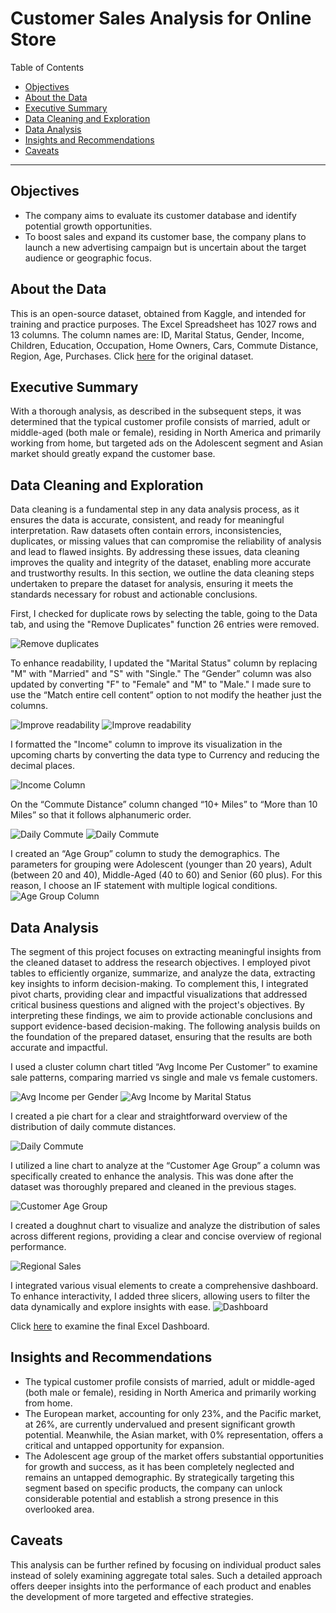 # Customer Sales Analysis for Online Store

Table of Contents
- [Objectives](#objectives)
- [About the Data](#about-the-data)
- [Executive Summary](#executive-summary)
- [Data Cleaning and Exploration](#data-cleaning-and-exploration)
- [Data Analysis](#data-analysis)
- [Insights and Recommendations](#insights-and-recommendations)
- [Caveats](#caveats)

***

## Objectives
 - The company aims to evaluate its customer database and identify potential growth opportunities.
 - To boost sales and expand its customer base, the company plans to launch a new advertising campaign but is uncertain about the target audience or geographic focus.
  
## About the Data
This is an open-source dataset, obtained from Kaggle, and intended for training and practice purposes. The Excel Spreadsheet has 1027 rows and 13 columns. The column names are:  ID, Marital Status, Gender, Income, Children, Education, Occupation, Home Owners, Cars, Commute Distance, Region, Age, Purchases.
Click [here](https://github.com/aKotiAnalyst/Excel---Project/blob/main/Online%20Shop%20-%20Customers%20Dataset%20-%20Original.xlsx) for the original dataset.

## Executive Summary
With a thorough analysis, as described in the subsequent steps, it was determined that the typical customer profile consists of married, adult or middle-aged (both male or female), residing in North America and primarily working from home, but targeted ads on the Adolescent segment and Asian market should greatly expand the customer base.

## Data Cleaning and Exploration
Data cleaning is a fundamental step in any data analysis process, as it ensures the data is accurate, consistent, and ready for meaningful interpretation. Raw datasets often contain errors, inconsistencies, duplicates, or missing values that can compromise the reliability of analysis and lead to flawed insights. By addressing these issues, data cleaning improves the quality and integrity of the dataset, enabling more accurate and trustworthy results. In this section, we outline the data cleaning steps undertaken to prepare the dataset for analysis, ensuring it meets the standards necessary for robust and actionable conclusions.

First, I checked for duplicate rows by selecting the table, going to the Data tab, and using the "Remove Duplicates" function 26 entries were removed.

![Remove duplicates](https://github.com/aKotiAnalyst/Excel---Project/blob/main/Images/Remove%20duplicates.JPG)

To enhance readability, I updated the "Marital Status" column by replacing "M" with "Married" and "S" with "Single." The “Gender” column was also updated by converting "F" to "Female" and "M" to "Male." I made sure to use the “Match entire cell content” option to not modify the heather just the columns.

![Improve readability](https://github.com/aKotiAnalyst/Excel---Project/blob/main/Images/Improve%20readability.JPG)
![Improve readability](https://github.com/aKotiAnalyst/Excel---Project/blob/main/Images/Improve%20readability%202.JPG)

I formatted the "Income" column to improve its visualization in the upcoming charts by converting the data type to Currency and reducing the decimal places.

![Income Column](https://github.com/aKotiAnalyst/Excel---Project/blob/main/Images/Income%20table.JPG)

On the “Commute Distance” column changed “10+ Miles” to “More than 10 Miles” so that it follows alphanumeric order.

![Daily Commute](https://github.com/aKotiAnalyst/Excel---Project/blob/main/Images/Daily%20Commute1.jpg) ![Daily Commute](https://github.com/aKotiAnalyst/Excel---Project/blob/main/Images/Daily%20Commute2.jpg)

I created an “Age Group” column to study the demographics. The parameters for grouping were Adolescent (younger than 20 years), Adult (between 20 and 40), Middle-Aged (40 to 60) and Senior (60 plus). For this reason, I choose an IF statement with multiple logical conditions.
![Age Group Column](https://github.com/aKotiAnalyst/Excel---Project/blob/main/Images/Age%20Group%20IF%20formula.JPG)

## Data Analysis
The segment of this project focuses on extracting meaningful insights from the cleaned dataset to address the research objectives. I employed pivot tables to efficiently organize, summarize, and analyze the data, extracting key insights to inform decision-making. To complement this, I integrated pivot charts, providing clear and impactful visualizations that addressed critical business questions and aligned with the project's objectives. By interpreting these findings, we aim to provide actionable conclusions and support evidence-based decision-making. The following analysis builds on the foundation of the prepared dataset, ensuring that the results are both accurate and impactful.

I used a cluster column chart titled “Avg Income Per Customer” to examine sale patterns, comparing married vs single and male vs female customers. 

![Avg Income per Gender](https://github.com/aKotiAnalyst/Excel---Project/blob/main/Images/AVG%20Income%20per%20Gender.JPG)
![Avg Income by Marital Status](https://github.com/aKotiAnalyst/Excel---Project/blob/main/Images/Avg%20Income%20per%20Marital%20Status.JPG)

I created a pie chart for a clear and straightforward overview of the distribution of daily commute distances.

![Daily Commute](https://github.com/aKotiAnalyst/Excel---Project/blob/main/Images/Daily%20Commute%20per%20Customer.JPG)

I utilized a line chart to analyze at the “Customer Age Group” a column was specifically created to enhance the analysis. This was done after the dataset was thoroughly prepared and cleaned in the previous stages.

![Customer Age Group](https://github.com/aKotiAnalyst/Excel---Project/blob/main/Images/Customer%20Age%20Group.JPG)

I created a doughnut chart to visualize and analyze the distribution of sales across different regions, providing a clear and concise overview of regional performance.

![Regional Sales](https://github.com/aKotiAnalyst/Excel---Project/blob/main/Images/Regional%20Sales.JPG)

I integrated various visual elements to create a comprehensive dashboard. To enhance interactivity, I added three slicers, allowing users to filter the data dynamically and explore insights with ease.
![Dashboard](https://github.com/aKotiAnalyst/Excel---Project/blob/main/Images/Interactive%20Dashboard.JPG)

Click [here](https://github.com/aKotiAnalyst/Excel---Project/blob/main/Online%20Shop%20-%20Customers%20Dataset%20-%20Analysis%20Project.xlsx) to examine the final Excel Dashboard.

## Insights and Recommendations
 - The typical customer profile consists of married, adult or middle-aged (both male or female), residing in North America and primarily working from home.
 - The European market, accounting for only 23%, and the Pacific market, at 26%, are currently undervalued and present significant growth potential. Meanwhile, the Asian market, with 0% representation, offers a critical and untapped opportunity for expansion.
 - The Adolescent age group of the market offers substantial opportunities for growth and success, as it has been completely neglected and remains an untapped demographic. By strategically targeting this segment based on specific products, the company can unlock considerable potential and establish a strong presence in this overlooked area.

## Caveats
This analysis can be further refined by focusing on individual product sales instead of solely examining aggregate total sales. Such a detailed approach offers deeper insights into the performance of each product and enables the development of more targeted and effective strategies.







